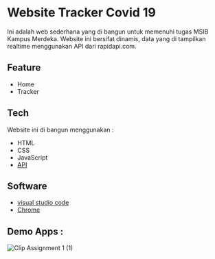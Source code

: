 # Website Tracker Covid 19
Ini adalah web sederhana yang di bangun untuk memenuhi tugas MSIB Kampus Merdeka. Website ini bersifat dinamis, data yang di tampilkan realtime menggunakan API dari rapidapi.com.

## Feature
- Home
- Tracker

## Tech
Website ini di bangun menggunakan :
- HTML
- CSS
- JavaScript
- [API](https://rapidapi.com/api-sports/api/covid-193/)

## Software
- [visual studio code](https://code.visualstudio.com/)
- [Chrome](https://www.google.com/intl/id_id/chrome/)

## Demo Apps : 
![Clip Assignment 1 (1)](https://user-images.githubusercontent.com/104358073/188556922-816464ec-54d2-4ab3-bf67-18bd820d3b37.gif)
